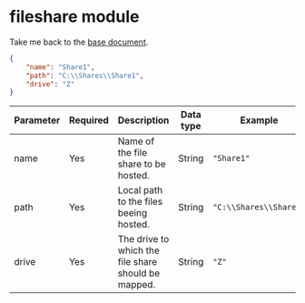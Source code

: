 # fileshare module

Take me back to the [base document](./cfg_root.md).

```json
{
    "name": "Share1",
    "path": "C:\\Shares\\Share1",
    "drive": "Z"
}
```

|Parameter           |Required|Description                               |Data type             |Example                  |
|--------------------|--------|-------------------------------------------|---------------------|-------------------------|
|name                |Yes      |Name of the file share to be hosted.          |String               |`"Share1"`                 |
|path                |Yes      |Local path to the files beeing hosted. |String               |`"C:\\Shares\\Share1"`  |
|drive               |Yes      |The drive to which the file share should be mapped.|String               |`"Z"`                      |
